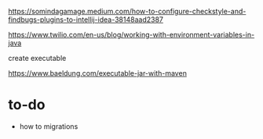 <https://somindagamage.medium.com/how-to-configure-checkstyle-and-findbugs-plugins-to-intellij-idea-38148aad2387>

<https://www.twilio.com/en-us/blog/working-with-environment-variables-in-java>

create executable

<https://www.baeldung.com/executable-jar-with-maven>

# to-do

- how to migrations
